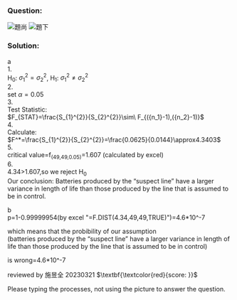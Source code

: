 ### Question:
![題尚](https://github.com/HWTeng-Course/202402-Statistics/assets/162718147/e542b376-393c-4742-b74c-a71f75396016)
![題下](https://github.com/HWTeng-Course/202402-Statistics/assets/162718147/e8a8936f-f295-4d39-8957-ed20bc31da16)
### Solution:<br>
a<br>
1.<br>
 H<sub>0</sub>: ${\sigma_1^2}={\sigma_2^2}$,
 H<sub>1</sub>: ${\sigma_1^2}\neq {\sigma_2^2}$<br>
2.<br>
  set $\alpha = 0.05$<br>
3.<br>
Test Statistic:<br>
$F_{STAT}=\frac{S_{1}^{2}}{S_{2}^{2}}\sim\ F_{({n_1}-1),({n_2}-1)}$<br>
4.<br>
Calculate:<br>
$F^*=\frac{S_{1}^{2}}{S_{2}^{2}}=\frac{0.0625}{0.0144}\approx4.3403$<br>
5.<br>
critical value=f<sub>(49,49,0.05)</sub>=1.607 (calculated by excel)<br>
6.<br>
4.34>1.607,so we reject H<sub>0</sub><br>
Our conclusion: Batteries produced by the “suspect line” have a larger variance in length of life than those produced by the line that is assumed to be in control.

b<br>
p=1-0.99999954(by excel "=F.DIST(4.34,49,49,TRUE)")=4.6*10^-7  <br>

which means that the probibility of our assumption <br>
(batteries produced by the “suspect line” have a larger variance in length of life than those produced by the line that is assumed to be in control) <br>

is wrong=4.6*10^-7

reviewed by 施昱全 20230321 $\textbf{\textcolor{red}{score: }}$

Please typing the processes, not using the picture to answer the question.
